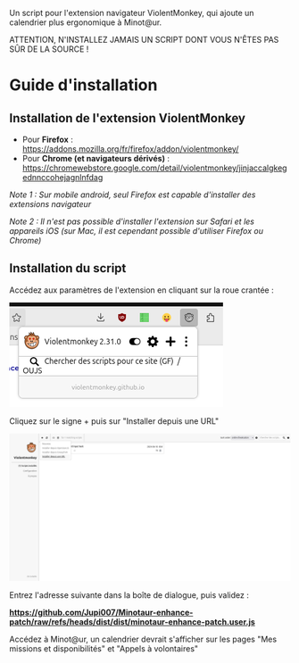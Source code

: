 Un script pour l'extension navigateur ViolentMonkey, qui ajoute un calendrier plus ergonomique à Minot@ur.

ATTENTION, N'INSTALLEZ JAMAIS UN SCRIPT DONT VOUS N'ÊTES PAS SÛR DE LA SOURCE !

# Guide d'installation

## Installation de l'extension ViolentMonkey

- Pour **Firefox** : https://addons.mozilla.org/fr/firefox/addon/violentmonkey/
- Pour **Chrome (et navigateurs dérivés)** : https://chromewebstore.google.com/detail/violentmonkey/jinjaccalgkegednnccohejagnlnfdag

*Note 1 : Sur mobile android, seul Firefox est capable d'installer des extensions navigateur*

*Note 2 : Il n'est pas possible d'installer l'extension sur Safari et les appareils iOS (sur Mac, il est cependant possible d'utiliser Firefox ou Chrome)*

## Installation du script

Accédez aux paramètres de l'extension en cliquant sur la roue crantée :

![](./.github/screenshots/violentmonkey-menu.png)

Cliquez sur le signe + puis sur "Installer depuis une URL"

![](./.github/screenshots/violentmonkey-install.png)

Entrez l'adresse suivante dans la boîte de dialogue, puis validez :

**https://github.com/Jupi007/Minotaur-enhance-patch/raw/refs/heads/dist/dist/minotaur-enhance-patch.user.js**

Accédez à Minot@ur, un calendrier devrait s'afficher sur les pages "Mes missions et disponibilités" et "Appels à volontaires"
